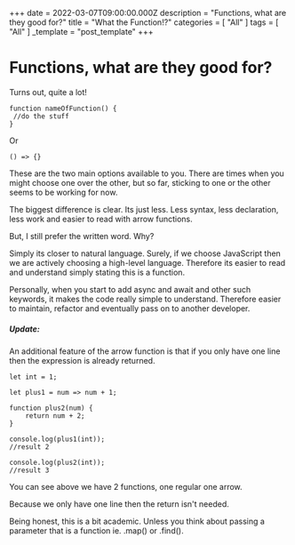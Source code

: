 +++
date = 2022-03-07T09:00:00.000Z
description = "Functions, what are they good for?"
title = "What the Function!?"
categories = [ "All" ]
tags = [ "All" ]
_template = "post_template"
+++


# Functions, what are they good for?

Turns out, quite a lot!

    function nameOfFunction() {
     //do the stuff
    }

Or

    () => {}

These are the two main options available to you. There are times when you might choose one over the other, but so far, sticking to one or the other seems to be working for now.

The biggest difference is clear. Its just less. Less syntax, less declaration, less work and easier to read with arrow functions.

But, I still prefer the written word. Why?

Simply its closer to natural language. Surely, if we choose JavaScript then we are actively choosing a high-level language. Therefore its easier to read and understand simply stating this is a function.

Personally, when you start to add async and await and other such keywords, it makes the code really simple to understand. Therefore easier to maintain, refactor and eventually pass on to another developer.

##### Update:

An additional feature of the arrow function is that if you only have one line then the expression is already returned.

    let int = 1;

    let plus1 = num => num + 1;

    function plus2(num) {
    	return num + 2;
    }

    console.log(plus1(int));
    //result 2

    console.log(plus2(int));
    //result 3

You can see above we have 2 functions, one regular one arrow.

Because we only have one line then the return isn't needed.

Being honest, this is a bit academic. Unless you think about passing a parameter that is a function ie. .map() or .find().

